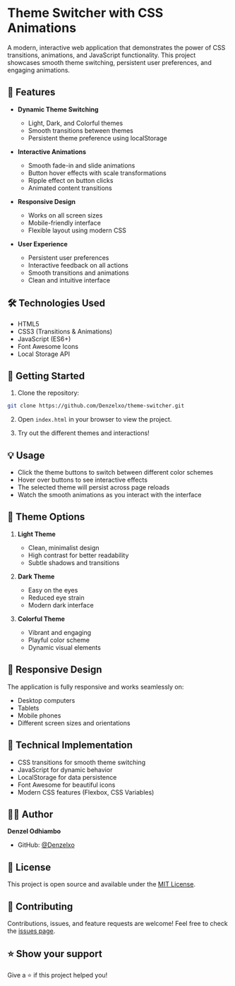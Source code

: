 # Theme Switcher with CSS Animations

A modern, interactive web application that demonstrates the power of CSS transitions, animations, and JavaScript functionality. This project showcases smooth theme switching, persistent user preferences, and engaging animations.

## 🌟 Features

- **Dynamic Theme Switching**
  - Light, Dark, and Colorful themes
  - Smooth transitions between themes
  - Persistent theme preference using localStorage

- **Interactive Animations**
  - Smooth fade-in and slide animations
  - Button hover effects with scale transformations
  - Ripple effect on button clicks
  - Animated content transitions

- **Responsive Design**
  - Works on all screen sizes
  - Mobile-friendly interface
  - Flexible layout using modern CSS

- **User Experience**
  - Persistent user preferences
  - Interactive feedback on all actions
  - Smooth transitions and animations
  - Clean and intuitive interface

## 🛠️ Technologies Used

- HTML5
- CSS3 (Transitions & Animations)
- JavaScript (ES6+)
- Font Awesome Icons
- Local Storage API

## 🚀 Getting Started

1. Clone the repository:
```bash
git clone https://github.com/Denzelxo/theme-switcher.git
```

2. Open `index.html` in your browser to view the project.

3. Try out the different themes and interactions!

## 💡 Usage

- Click the theme buttons to switch between different color schemes
- Hover over buttons to see interactive effects
- The selected theme will persist across page reloads
- Watch the smooth animations as you interact with the interface

## 🎨 Theme Options

1. **Light Theme**
   - Clean, minimalist design
   - High contrast for better readability
   - Subtle shadows and transitions

2. **Dark Theme**
   - Easy on the eyes
   - Reduced eye strain
   - Modern dark interface

3. **Colorful Theme**
   - Vibrant and engaging
   - Playful color scheme
   - Dynamic visual elements

## 📱 Responsive Design

The application is fully responsive and works seamlessly on:
- Desktop computers
- Tablets
- Mobile phones
- Different screen sizes and orientations

## 🔧 Technical Implementation

- CSS transitions for smooth theme switching
- JavaScript for dynamic behavior
- LocalStorage for data persistence
- Font Awesome for beautiful icons
- Modern CSS features (Flexbox, CSS Variables)

## 👨‍💻 Author

**Denzel Odhiambo**
- GitHub: [@Denzelxo](https://github.com/Denzelxo)

## 📝 License

This project is open source and available under the [MIT License](LICENSE).

## 🤝 Contributing

Contributions, issues, and feature requests are welcome! Feel free to check the [issues page](https://github.com/Denzelxo/theme-switcher/issues).

## ⭐ Show your support

Give a ⭐️ if this project helped you!
